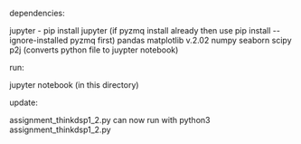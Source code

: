 dependencies:

jupyter - pip install jupyter
(if pyzmq install already then use pip install --ignore-installed pyzmq first)
pandas
matplotlib v.2.02
numpy
seaborn
scipy
p2j (converts python file to juypter notebook)

run:

jupyter notebook (in this directory)

update:

assignment_thinkdsp1_2.py can now run with python3 assignment_thinkdsp1_2.py
